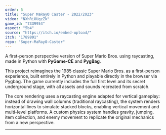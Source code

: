 ```yaml
---
order: 5
title: "Super MaRayO Caster - 2022/2023"
video: "NXhRi8UgzZk"
game_id: "7339954"
aspect: "5b4"
source: "https://itch.io/embed-upload/"
itch: "1789891"
repo: "Super-MaRayO-Caster"
---
```


A first-person perspective version of Super Mario Bros. using raycasting, made in Python with **PyGame-CE** and **PygBag**.

This project reimagines the 1985 classic Super Mario Bros. as a first-person experience, built entirely in Python and playable directly in the browser via Pygbag. The game currently includes the full first level and its secret underground stage, with all assets and sounds recreated from scratch.

The core rendering uses a raycasting engine adapted for vertical gameplay: instead of drawing wall columns (traditional raycasting), the system renders horizontal lines to simulate stacked blocks, enabling vertical movement and multi-level platforms. A custom physics system handles gravity, jumping, item collection, and enemy movement to replicate the original mechanics from a new perspective.

---
